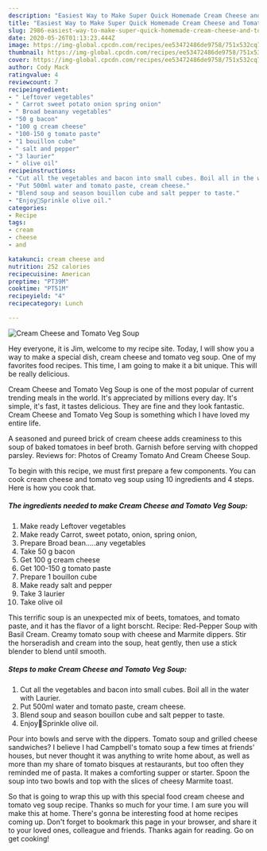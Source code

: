 ```yaml
---
description: "Easiest Way to Make Super Quick Homemade Cream Cheese and Tomato Veg Soup"
title: "Easiest Way to Make Super Quick Homemade Cream Cheese and Tomato Veg Soup"
slug: 2986-easiest-way-to-make-super-quick-homemade-cream-cheese-and-tomato-veg-soup
date: 2020-05-26T01:13:23.444Z
image: https://img-global.cpcdn.com/recipes/ee53472486de9758/751x532cq70/cream-cheese-and-tomato-veg-soup-recipe-main-photo.jpg
thumbnail: https://img-global.cpcdn.com/recipes/ee53472486de9758/751x532cq70/cream-cheese-and-tomato-veg-soup-recipe-main-photo.jpg
cover: https://img-global.cpcdn.com/recipes/ee53472486de9758/751x532cq70/cream-cheese-and-tomato-veg-soup-recipe-main-photo.jpg
author: Cody Mack
ratingvalue: 4
reviewcount: 7
recipeingredient:
- " Leftover vegetables"
- " Carrot sweet potato onion spring onion"
- " Broad beanany vegetables"
- "50 g bacon"
- "100 g cream cheese"
- "100-150 g tomato paste"
- "1 bouillon cube"
- " salt and pepper"
- "3 laurier"
- " olive oil"
recipeinstructions:
- "Cut all the vegetables and bacon into small cubes. Boil all in the water with Laurier."
- "Put 500ml water and tomato paste, cream cheese."
- "Blend soup and season bouillon cube and salt pepper to taste."
- "Enjoy🌸Sprinkle olive oil."
categories:
- Recipe
tags:
- cream
- cheese
- and

katakunci: cream cheese and 
nutrition: 252 calories
recipecuisine: American
preptime: "PT39M"
cooktime: "PT51M"
recipeyield: "4"
recipecategory: Lunch

---
```



![Cream Cheese and Tomato Veg Soup](https://img-global.cpcdn.com/recipes/ee53472486de9758/751x532cq70/cream-cheese-and-tomato-veg-soup-recipe-main-photo.jpg)

Hey everyone, it is Jim, welcome to my recipe site. Today, I will show you a way to make a special dish, cream cheese and tomato veg soup. One of my favorites food recipes. This time, I am going to make it a bit unique. This will be really delicious.

Cream Cheese and Tomato Veg Soup is one of the most popular of current trending meals in the world. It's appreciated by millions every day. It's simple, it's fast, it tastes delicious. They are fine and they look fantastic. Cream Cheese and Tomato Veg Soup is something which I have loved my entire life.

A seasoned and pureed brick of cream cheese adds creaminess to this soup of baked tomatoes in beef broth. Garnish before serving with chopped parsley. Reviews for: Photos of Creamy Tomato And Cream Cheese Soup.


To begin with this recipe, we must first prepare a few components. You can cook cream cheese and tomato veg soup using 10 ingredients and 4 steps. Here is how you cook that.

<!--inarticleads1-->

##### The ingredients needed to make Cream Cheese and Tomato Veg Soup:

1. Make ready  Leftover vegetables
1. Make ready  Carrot, sweet potato, onion, spring onion,
1. Prepare  Broad bean.....any vegetables
1. Take 50 g bacon
1. Get 100 g cream cheese
1. Get 100-150 g tomato paste
1. Prepare 1 bouillon cube
1. Make ready  salt and pepper
1. Take 3 laurier
1. Take  olive oil


This terrific soup is an unexpected mix of beets, tomatoes, and tomato paste, and it has the flavor of a light borscht. Recipe: Red-Pepper Soup with Basil Cream. Creamy tomato soup with cheese and Marmite dippers. Stir the horseradish and cream into the soup, heat gently, then use a stick blender to blend until smooth. 

<!--inarticleads2-->

##### Steps to make Cream Cheese and Tomato Veg Soup:

1. Cut all the vegetables and bacon into small cubes. Boil all in the water with Laurier.
1. Put 500ml water and tomato paste, cream cheese.
1. Blend soup and season bouillon cube and salt pepper to taste.
1. Enjoy🌸Sprinkle olive oil.


Pour into bowls and serve with the dippers. Tomato soup and grilled cheese sandwiches? I believe I had Campbell&#39;s tomato soup a few times at friends&#39; houses, but never thought it was anything to write home about, as well as more than my share of tomato bisques at restaurants, but too often they reminded me of pasta. It makes a comforting supper or starter. Spoon the soup into two bowls and top with the slices of cheesy Marmite toast. 

So that is going to wrap this up with this special food cream cheese and tomato veg soup recipe. Thanks so much for your time. I am sure you will make this at home. There's gonna be interesting food at home recipes coming up. Don't forget to bookmark this page in your browser, and share it to your loved ones, colleague and friends. Thanks again for reading. Go on get cooking!
